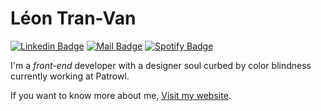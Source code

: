 # Léon Tran-Van

[![Linkedin Badge](https://img.shields.io/badge/-Léon%20Tran--Van-blue?style=flat-square&logo=Linkedin&logoColor=white&link=https://www.linkedin.com/in/leon-tran-van/)](https://www.linkedin.com/in/leon-tran-van/)
[![Mail Badge](https://img.shields.io/badge/-contact@leontranvan.com-8B89CC?style=flat-square&logo=Protonmail&logoColor=white&link=mailto:contact@leontranvan.com)](mailto:contact@leontranvan.com)
[![Spotify Badge](https://img.shields.io/badge/-ephalys-191414?style=flat-square&logo=spotify&link=mailto:nvnrtnl@gmail.com)](mailto:nvnrtnl@gmail.com)

I'm a <i>front-end</i> developer with a designer soul curbed by color blindness currently working at Patrowl.


If you want to know more about me, [Visit my website](https://tranvanleon.com/).
